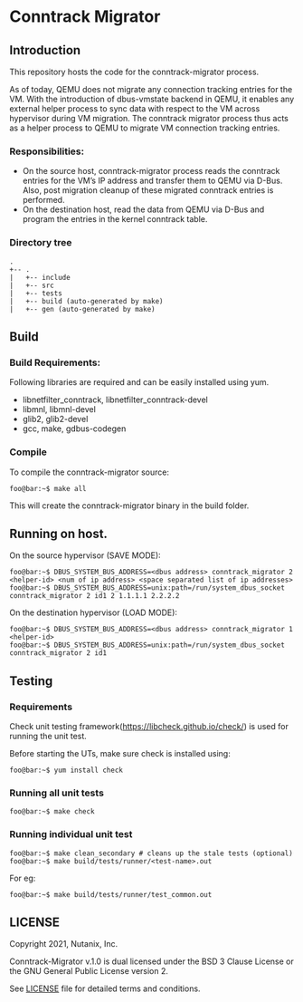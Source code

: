 # Conntrack Migrator

## Introduction

This repository hosts the code for the conntrack-migrator process.

As of today, QEMU does not migrate any connection tracking entries for the VM.
With the introduction of dbus-vmstate backend in QEMU, it enables any external
helper process to sync data with respect to the VM across hypervisor during VM
migration.
The conntrack migrator process thus acts as a helper process to QEMU to migrate
VM connection tracking entries.

### Responsibilities:
- On the source host, conntrack-migrator process reads the conntrack entries for
  the VM’s IP address and transfer them to QEMU via D-Bus. Also, post migration
  cleanup of these migrated conntrack entries is performed.
- On the destination host, read the data from QEMU via D-Bus and program
  the entries in the kernel conntrack table.

### Directory tree
```
.
+-- .
|   +-- include
|   +-- src
|   +-- tests
|   +-- build (auto-generated by make)
|   +-- gen (auto-generated by make)
```

## Build

### Build Requirements:
Following libraries are required and can be easily installed using yum.
 - libnetfilter_conntrack, libnetfilter_conntrack-devel
 - libmnl, libmnl-devel
 - glib2, glib2-devel
 - gcc, make, gdbus-codegen

### Compile
To compile the conntrack-migrator source:
```shell-session
foo@bar:~$ make all
```
This will create the conntrack-migrator binary in the build folder.

## Running on host.
On the source hypervisor (SAVE MODE):
```shell-session
foo@bar:~$ DBUS_SYSTEM_BUS_ADDRESS=<dbus address> conntrack_migrator 2 <helper-id> <num of ip address> <space separated list of ip addresses>
foo@bar:~$ DBUS_SYSTEM_BUS_ADDRESS=unix:path=/run/system_dbus_socket conntrack_migrator 2 id1 2 1.1.1.1 2.2.2.2
```

On the destination hypervisor (LOAD MODE):
```shell-session
foo@bar:~$ DBUS_SYSTEM_BUS_ADDRESS=<dbus address> conntrack_migrator 1 <helper-id>
foo@bar:~$ DBUS_SYSTEM_BUS_ADDRESS=unix:path=/run/system_dbus_socket conntrack_migrator 2 id1
```

## Testing
### Requirements
Check unit testing framework(https://libcheck.github.io/check/) is used for
running the unit test.

Before starting the UTs, make sure check is installed using:

```shell-session
foo@bar:~$ yum install check
```
### Running all unit tests
```shell-session
foo@bar:~$ make check
```

### Running individual unit test
```shell-session
foo@bar:~$ make clean_secondary # cleans up the stale tests (optional)
foo@bar:~$ make build/tests/runner/<test-name>.out
```
For eg:
```shell-session
foo@bar:~$ make build/tests/runner/test_common.out
```

## LICENSE
Copyright 2021, Nutanix, Inc.

Conntrack-Migrator v.1.0 is dual licensed under the BSD 3 Clause License or
the GNU General Public License version 2.

See [LICENSE](LICENSE) file for detailed terms and conditions.
